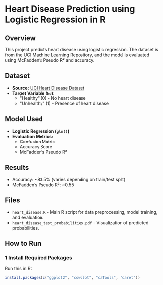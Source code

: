 # Heart Disease Prediction using Logistic Regression in R

## Overview
This project predicts heart disease using logistic regression. The dataset is from the UCI Machine Learning Repository, and the model is evaluated using McFadden’s Pseudo R² and accuracy.

## Dataset
- **Source:** [UCI Heart Disease Dataset](http://archive.ics.uci.edu/ml/machine-learning-databases/heart-disease/)
- **Target Variable (`hd`)**:  
  - "Healthy" (0) - No heart disease  
  - "Unhealthy" (1) - Presence of heart disease  

## Model Used
- **Logistic Regression (`glm()`)**
- **Evaluation Metrics:**  
  - Confusion Matrix  
  - Accuracy Score  
  - McFadden’s Pseudo R²

## Results
- Accuracy: ~83.5% (varies depending on train/test split)
- McFadden’s Pseudo R²: ~0.55


## Files
- `heart_disease.R` - Main R script for data preprocessing, model training, and evaluation.
- `heart_disease_test_probabilities.pdf` - Visualization of predicted probabilities.

## How to Run
### **1️ Install Required Packages**
Run this in R:
```r
install.packages(c("ggplot2", "cowplot", "caTools", "caret"))



